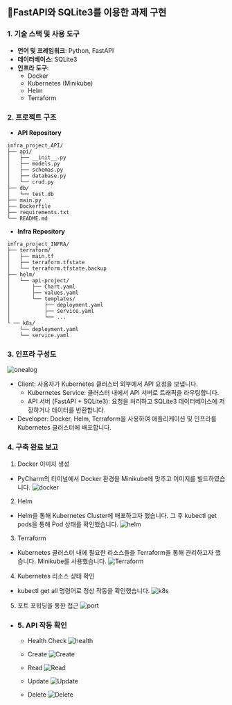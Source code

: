 ## FastAPI와 SQLite3를 이용한 과제 구현
###  1. 기술 스택 및 사용 도구

- **언어 및 프레임워크**: Python, FastAPI
- **데이터베이스**: SQLite3
- **인프라 도구**:
  - Docker
  - Kubernetes (Minikube)
  - Helm
  - Terraform

### 2. 프로젝트 구조
- **API Repository**
```
infra_project_API/
├── api/               
│   ├── __init__.py           
│   ├── models.py 
│   ├── schemas.py
│   ├── database.py
│   └── crud.py
├── db/                       
│   └── test.db 
├── main.py 
├── Dockerfile
├── requirements.txt
└── README.md 
```
- **Infra Repository**
```
infra_project_INFRA/
├── terraform/                    
│   ├── main.tf                   
│   ├── terraform.tfstate              
│   └── terraform.tfstate.backup
├── helm/
│   └── api-project/
│       ├── Chart.yaml 
│       ├── values.yaml 
│       └── templates/         
│           ├── deployment.yaml   
│           ├── service.yaml      
│           └── ...               
└ ── k8s/
    └── deployment.yaml
    └── service.yaml
```

### 3. 인프라 구성도
![onealog](https://github.com/aidenyoun/infra_project_INFRA/blob/main/images/infra_diagram.png?raw=true) 

- Client: 사용자가 Kubernetes 클러스터 외부에서 API 요청을 보냅니다.
  - Kubernetes Service: 클러스터 내에서 API 서버로 트래픽을 라우팅합니다.
  - API 서버 (FastAPI + SQLite3): 요청을 처리하고 SQLite3 데이터베이스에 저장하거나 데이터를 반환합니다.
- Developer: Docker, Helm, Terraform을 사용하여 애플리케이션 및 인프라를 Kubernetes 클러스터에 배포합니다.

### 4. 구축 완료 보고
1. Docker 이미지 생성
- PyCharm의 터미널에서 Docker 환경을 Minikube에 맞추고 이미지를 빌드하였습니다.
![docker](https://github.com/aidenyoun/infra_project_INFRA/blob/main/images/create_docker_image.png?raw=true) 

2. Helm
- Helm을 통해 Kubernetes Cluster에 배포하고자 했습니다. 그 후 kubectl 
get pods을 통해 Pod 상태를 확인했습니다.
![helm](https://github.com/aidenyoun/infra_project_INFRA/blob/main/images/helm.png?raw=true) 

3. Terraform
- Kubernetes 클러스터 내에 필요한 리소스들을 Terraform을 통해 관리하고자 했습니다. Minikube를 사용했습니다.
![Terraform](https://github.com/aidenyoun/infra_project_INFRA/blob/main/images/terraform_re.png?raw=true)

4. Kubernetes 리소스 상태 확인
- kubectl get all 명령어로 정상 작동을 확인했습니다.
![k8s](https://github.com/aidenyoun/infra_project_INFRA/blob/main/images/kubectl.png?raw=true) 

5. 포트 포워딩을 통한 접근
![port](https://github.com/aidenyoun/infra_project_INFRA/blob/main/images/portfowarding.png?raw=true) 

- ### 5. API 작동 확인
  - Health Check
![health](https://github.com/aidenyoun/infra_project_INFRA/blob/main/images/API/API_Health.png?raw=true) 

  - Create
![Create](https://github.com/aidenyoun/infra_project_INFRA/blob/main/images/API/API_CREATE.png?raw=true) 

  - Read
![Read](https://github.com/aidenyoun/infra_project_INFRA/blob/main/images/API/API_READ.png?raw=true) 


  - Update
![Update](https://github.com/aidenyoun/infra_project_INFRA/blob/main/images/API/API_UPDATE.png?raw=true) 


  - Delete
![Delete](https://github.com/aidenyoun/infra_project_INFRA/blob/main/images/API/API_DELETE.png?raw=true) 

